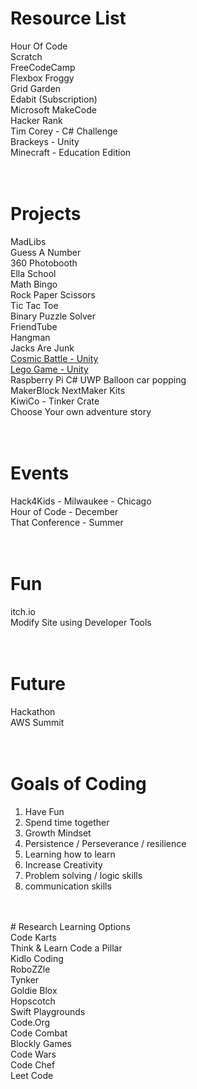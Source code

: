 # Resource List</br>
Hour Of Code</br>
Scratch</br>
FreeCodeCamp</br>
Flexbox Froggy</br>
Grid Garden</br>
Edabit (Subscription)</br>
Microsoft MakeCode</br>
Hacker Rank</br>
Tim Corey - C# Challenge</br>
Brackeys - Unity</br>
Minecraft - Education Edition</br>
</br>
</br>
# Projects</br>
MadLibs</br>
Guess A Number</br>
360 Photobooth</br>
Ella School</br>
Math Bingo</br>
Rock Paper Scissors</br>
Tic Tac Toe</br>
Binary Puzzle Solver</br>
FriendTube</br>
Hangman</br>
Jacks Are Junk</br>
<a href="https://kevmoens.s3.amazonaws.com/CosmicBattle/index.html">Cosmic Battle - Unity</a></br>
<a href="https://kevmoens.s3.amazonaws.com/LegoSampleGame/index.html">Lego Game - Unity</a></br>
Raspberry Pi C# UWP Balloon car popping</br>
MakerBlock NextMaker Kits</br>
KiwiCo - Tinker Crate</br>
Choose Your own adventure story</br>
</br>
</br>
# Events</br>
Hack4Kids - Milwaukee - Chicago</br>
Hour of Code - December</br>
That Conference - Summer</br>
</br>
</br>
# Fun</br>
itch.io</br>
Modify Site using Developer Tools</br>
</br>
</br>
# Future</br>
Hackathon</br>
AWS Summit</br>
</br>
</br>
# Goals of Coding</br>
1. Have Fun</br>
2. Spend time together</br> 
3. Growth Mindset</br>
4. Persistence / Perseverance / resilience</br>
5. Learning how to learn</br>
6. Increase Creativity</br>
7. Problem solving / logic skills</br>
8. communication skills</br>
</br>
</br>
# Research Learning Options</br>
Code Karts</br>
Think & Learn Code a Pillar</br>
Kidlo Coding</br>
RoboZZle</br>
Tynker</br>
Goldie Blox</br>
Hopscotch</br>
Swift Playgrounds</br>
Code.Org</br>
Code Combat</br>
Blockly Games</br>
Code Wars</br>
Code Chef</br>
Leet Code</br>